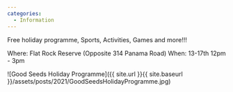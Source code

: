 ```yaml
---
categories:
  - Information
---
```


Free holiday programme, Sports, Activities, Games and more!!!

Where: Flat Rock Reserve (Opposite 314 Panama Road)
When: 13-17th 12pm - 3pm

![Good Seeds Holiday Programme]({{ site.url }}{{ site.baseurl }}/assets/posts/2021/GoodSeedsHolidayProgramme.jpg)